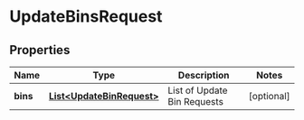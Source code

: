 
# UpdateBinsRequest

## Properties
Name | Type | Description | Notes
------------ | ------------- | ------------- | -------------
**bins** | [**List&lt;UpdateBinRequest&gt;**](UpdateBinRequest.md) | List of Update Bin Requests |  [optional]



